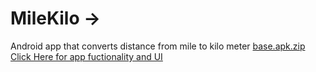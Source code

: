 # MileKilo ->
  Android app that converts distance from mile to kilo meter
[base.apk.zip](https://github.com/brahma-keerthi/MileKilo/files/8653729/base.apk.zip) <break>
<a href="https://youtube.com/shorts/EDQ8LDhzcyI?feature=share" target="_blank" > Click Here for app fuctionality and UI </a>
